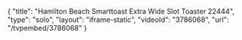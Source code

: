 {
    "title": "Hamilton Beach Smarttoast Extra Wide Slot Toaster 22444",
    "type": "solo",
    "layout": "iframe-static",
    "videoId": "3786068",
    "url": "\/tvpembed\/3786068"
}